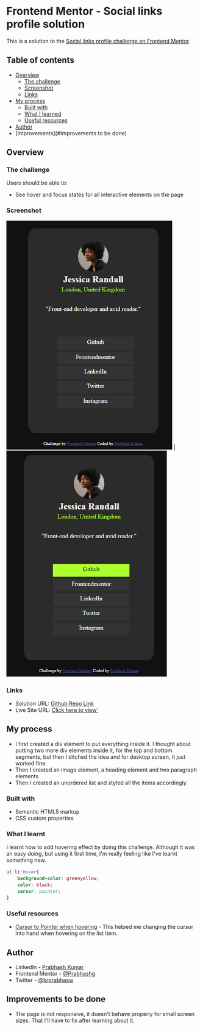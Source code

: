 # Frontend Mentor - Social links profile solution

This is a solution to the [Social links profile challenge on Frontend Mentor](https://www.frontendmentor.io/challenges/social-links-profile-UG32l9m6dQ).

## Table of contents

- [Overview](#overview)
  - [The challenge](#the-challenge)
  - [Screenshot](#screenshot)
  - [Links](#links)
- [My process](#my-process)
  - [Built with](#built-with)
  - [What I learned](#what-i-learned)
  - [Useful resources](#useful-resources)
- [Author](#author)
- [Improvements](#Improvements to be done)




## Overview

### The challenge

Users should be able to:

- See hover and focus states for all interactive elements on the page

### Screenshot

![](./screenshot/ss2.png) | ![](./screenshot/ss1.png)


### Links

- Solution URL: [Github Repo Link](https://github.com/Prabhashg/frontendmentor_social-links-profile-main)
- Live Site URL: [Click here to view'](https://project1prabhash.vercel.app/)

## My process
- I first created a div element to put everything inside it. I thought about putting two more div elements inside it, for the top and 
bottom segments, but then I ditched the idea and for desktop screen, it just worked fine.
- Then I created an image element, a heading element and two paragraph elements
- Then I created an unordered list and styled all the items accordingly.

### Built with

- Semantic HTML5 markup
- CSS custom properties


### What I learnt

I learnt how to add hovering effect by doing this challenge. Although it was an easy doing, but using it first time, I'm really feeling
like I've learnt something new.

```css
ul li:hover{
    background-color: greenyellow;
    color: black;
    cursor: pointer;
}
```

### Useful resources

- [Cursor to Pointer when hovering](https://stackoverflow.com/questions/3087975/how-to-change-the-cursor-into-a-hand-when-a-user-hovers-over-a-list-item) - This helped me changing the cursor into hand when hovering on the list item.


## Author

- LinkedIn - [Prabhash Kumar](https://www.linkedin.com/in/prabhash-kumar-405648201/)
- Frontend Mentor - [@Prabhashg](https://www.frontendmentor.io/profile/Prabhashg)
- Twitter - [@krprabhasw](https://www.twitter.com/krprabhasw)

## Improvements to be done

- The page is not responsive, it doesn't behave properly for small screen sizes. That I'll have to fix after learning about it.